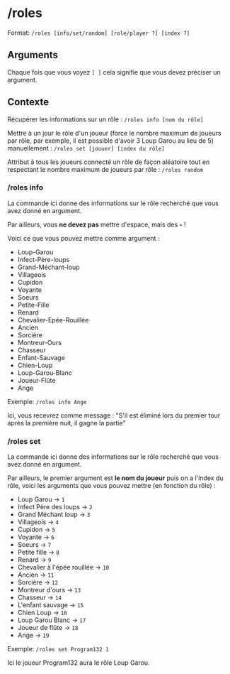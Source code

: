 # /roles

Format: ``/roles [info/set/random] [role/player ?] [index ?]``

## Arguments 

Chaque fois que vous voyez ``[ ]`` cela signifie que vous devez préciser un argument.

## Contexte

Récupérer les informations sur un rôle : ``/roles info [nom du rôle]``

Mettre à un jour le rôle d'un joueur (force le nombre maximum de joueurs par rôle, par exemple, il est possible d'avoir 3 Loup Garou au lieu de 5) 
manuellement : ``/roles set [jouuer] [index du rôle]``

Attribut à tous les joueurs connecté un rôle de façon aléatoire tout en respectant le nombre maximum de joueurs par rôle : ``/roles random``

### /roles info

La commande ici donne des informations sur le rôle recherché que vous avez donné en argument.

Par ailleurs, vous **ne devez pas** mettre d'espace, mais des **-** !

Voici ce que vous pouvez mettre comme argument : 

- Loup-Garou
- Infect-Père-loups
- Grand-Méchant-loup 
- Villageois
- Cupidon
- Voyante
- Soeurs
- Petite-Fille
- Renard
- Chevalier-Epée-Rouillée
- Ancien
- Sorcière
- Montreur-Ours
- Chasseur
- Enfant-Sauvage
- Chien-Loup
- Loup-Garou-Blanc
- Joueur-Flûte
- Ange


Exemple: ``/roles info Ange``

Ici, vous recevrez comme message : "S'il est éliminé lors du premier tour après la première nuit, il gagne la partie"

### /roles set

La commande ici donne des informations sur le rôle recherché que vous avez donné en argument.

Par ailleurs, le premier argument est **le nom du joueur** puis on a l'index du rôle, voici les arguments que vous pouvez mettre (en fonction du rôle) :

- Loup Garou -> ``1``
- Infect Père des loups -> ``2``
- Grand Méchant loup -> ``3``
- Villageois -> ``4``
- Cupidon -> ``5``
- Voyante -> ``6``
- Soeurs -> ``7``
- Petite fille -> ``8``
- Renard -> ``9``
- Chevalier à l'épée rouillée -> ``10``
- Ancien -> ``11`` 
- Sorcière -> ``12``
- Montreur d'ours -> ``13``
- Chasseur -> ``14``
- L'enfant sauvage -> ``15``
- Chien Loup -> ``16``
- Loup Garou Blanc -> ``17``
- Joueur de flûte  -> ``18``
- Ange -> ``19``

Exemple: ``/roles set Program132 1``

Ici le joueur Program132 aura le rôle Loup Garou.
